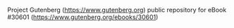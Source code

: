 Project Gutenberg (https://www.gutenberg.org) public repository for eBook #30601 (https://www.gutenberg.org/ebooks/30601)
